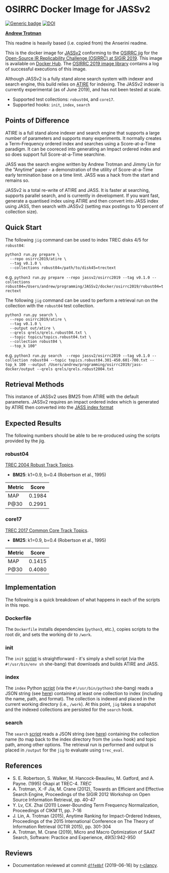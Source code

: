 <!--
./init.sh
docker build . -t jassv2/osirrc2019
python3 run.py prepare --repo jassv2/osirrc2019 --collections robust04=/Users/andrew/programming/JASSv2/docker/osirrc2019/robust04=trectext
python3 run.py search  --repo jassv2/osirrc2019 --collection robust04 --topic topics.robust04.301-450.601-700.txt --top_k 100 --output /Users/andrew/programming/osirrc2019/jass-docker/output --qrels qrels/qrels.robust2004.txt
-->
# OSIRRC Docker Image for JASSv2
[![Generic badge](https://img.shields.io/badge/DockerHub-go%21-yellow.svg)](https://hub.docker.com/r/osirrc2019/jassv2)
[![DOI](https://zenodo.org/badge/DOI/10.5281/zenodo.3247175.svg)](https://doi.org/10.5281/zenodo.3247175)

[**Andrew Trotman**](https://github.com/andrewtrotman)

This readme is heavily based (i.e. copied from) the Anserini readme.

This is the docker image for [JASSv2](https://github.com/andrewtrotman/JASSv2) conforming to the [OSIRRC jig](https://github.com/osirrc/jig/) for the [Open-Source IR Replicability Challenge (OSIRRC) at SIGIR 2019](https://osirrc.github.io/osirrc2019/).
This image is available on [Docker Hub](https://hub.docker.com/r/osirrc2019/jassv2).
The [OSIRRC 2019 image library](https://github.com/osirrc/osirrc2019-library) contains a log of successful executions of this image.

Although JASSv2 is a fully stand alone search system with indexer and search engine, this build relies on [ATIRE](http://atire.org) for indexing.  The JASSv2 indexer is currently experimental (as of June 2019), and has not been tested at scale.

+ Supported test collections: `robust04`, and `core17`.
+ Supported hooks: `init`, `index`, `search`

## Points of Difference
ATIRE is a full stand alone indexer and search engine that supports a large number of parameters and supports many experiments. It normally creates a Term-Frequency ordered index and searches using a Score-at-a-Time paradigm.  It can be cooreced into generating an Impact ordered index and so does support full Score-at-a-Time searchine.

JASS was the search engine written by Andrew Trotman and Jimmy Lin for the "Anytime" paper - a demonstration of the utility of Score-at-a-Time early termination base on a time limit.  JASS was a hack from the start and remains so.

JASSv2 is a total re-write of ATIRE and JASS.  It is faster at searching, supports parallel search, and is currently in development.  If you want fast, generate a quantised index using ATIRE and then convert into JASS index using JASS, then search with JASSv2 (setting max postings to 10 percent of collection size).

## Quick Start

The following `jig` command can be used to index TREC disks 4/5 for `robust04`:

```
python3 run.py prepare \
  --repo osirrc2019/atire \
  --tag v0.1.0 \
  --collections robust04=/path/to/disk45=trectext
```
e.g. ```python3 run.py prepare --repo jassv2/osirrc2019 --tag v0.1.0 --collections robust04=/Users/andrew/programming/JASSv2/docker/osirrc2019/robust04=trectext```

The following `jig` command can be used to perform a retrieval run on the collection with the `robust04` test collection.

```
python3 run.py search \
  --repo osirrc2019/atire \
  --tag v0.1.0 \
  --output out/atire \
  --qrels qrels/qrels.robust04.txt \
  --topic topics/topics.robust04.txt \
  --collection robust04 \ 
  --top_k 100"
```

e.g. ```python3 run.py search  --repo jassv2/osirrc2019 --tag v0.1.0 --collection robust04 --topic topics.robust04.301-450.601-700.txt --top_k 100 --output /Users/andrew/programming/osirrc2019/jass-docker/output --qrels qrels/qrels.robust2004.txt```

## Retrieval Methods
This instance of JASSv2 uses BM25 from ATIRE with the default parameters.  JASSv2 requires an impact ordered index which is generated by ATIRE then converted into the [JASS index format](https://github.com/andrewtrotman/JASSv2/wiki/JASSv1)

## Expected Results

The following numbers should be able to be re-produced using the scripts provided by the jig.

### robust04
[TREC 2004 Robust Track Topics](http://trec.nist.gov/data/robust/04.testset.gz).
+ **BM25**: k1=0.9, b=0.4 (Robertson et al., 1995) 

|Metric | Score |
|----|----|
| MAP |  0.1984 |
| P@30 | 0.2991 |

### core17
[TREC 2017 Common Core Track Topics](https://trec.nist.gov/data/core/core_nist.txt).
+ **BM25**: k1=0.9, b=0.4 (Robertson et al., 1995) 

|Metric | Score |
|----|----|
| MAP | 0.1415 |
| P@30 | 0.4080 |


## Implementation

The following is a quick breakdown of what happens in each of the scripts in this repo.

### Dockerfile

The `Dockerfile` installs dependencies (`python3`, etc.), copies scripts to the root dir, and sets the working dir to `/work`.

### init

The `init` [script](init) is straightforward - it's simply a shell script (via the `#!/usr/bin/env sh` she-bang) that downloads and builds ATIRE and JASS.

### index

The `index` Python [script](index) (via the `#!/usr/bin/python3` she-bang) reads a JSON string (see [here](https://github.com/osirrc/jig#index)) containing at least one collection to index (including the name, path, and format).
The collection is indexed and placed in the current working directory (i.e., `/work`).
At this point, `jig` takes a snapshot and the indexed collections are persisted for the `search` hook.

### search

The `search` [script](search) reads a JSON string (see [here](https://github.com/osirrc/jig#search)) containing the collection name (to map back to the index directory from the `index` hook) and topic path, among other options.
The retrieval run is performed and output is placed in `/output` for the `jig` to evaluate using `trec_eval`.

## References

+ S. E. Robertson, S. Walker, M. Hancock-Beaulieu, M. Gatford, and A. Payne. (1995) Okapi at TREC-4. _TREC_
+ A. Trotman, X.-F Jia, M. Crane (2012), Towards an Efficient and Effective Search Engine, Proceedings of the SIGIR 2012 Workshop on Open Source Information Retrieval, pp. 40-47
+ Y. Lv, CX. Zhai (2011) Lower-Bounding Term Frequency Normalization, Proceedings of CIKM'11, pp. 7-16
+ J. Lin, A. Trotman (2015), Anytime Ranking for Impact-Ordered Indexes, Proceedings of the 2015 International Conference on The Theory of Information Retrieval (ICTIR 2015), pp. 301-304
+ A. Trotman, M. Crane (2019), Micro and Macro Optimization of SAAT Search, Software: Practice and Experience, 49(5):942-950

## Reviews

+ Documentation reviewed at commit [`dffe8bf`](https://github.com/osirrc/jassv2-docker/commit/eee0bd687cb36a2c92be55583ea3f2410dffe8bf) (2019-06-16) by [r-clancy](https://github.com/r-clancy/).
